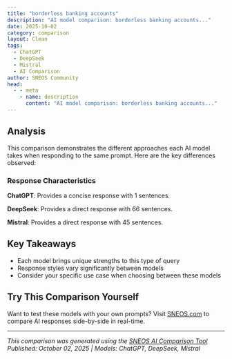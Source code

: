 ```yaml
---
title: "borderless banking accounts"
description: "AI model comparison: borderless banking accounts..."
date: 2025-10-02
category: comparison
layout: Clean
tags:
  - ChatGPT
  - DeepSeek
  - Mistral
  - AI Comparison
author: SNEOS Community
head:
  - - meta
    - name: description
      content: "AI model comparison: borderless banking accounts..."
---
```


<ChatComparison
  title="borderless banking accounts"
  prompt="borderless banking accounts"
  :responses='{
    "ChatGPT": "Borderless banking accounts refer to financial accounts that allow users to manage their finances seamlessly across international borders. These accounts cater to individuals and businesses engaged in global transactions, expatriates, freelancers, and digital nomads. Here are some key features and benefits typically associated with borderless banking accounts:\n\n### Key Features\n\n1. **Multi-Currency Capability**: These accounts often support multiple currencies, allowing users to hold and manage different currencies without the need for conversions.\n\n2. **Global Payment Solutions**: Many borderless banking accounts provide facilities for international wire transfers, enabling users to send and receive money globally with ease.\n\n3. **Access to Local Banking Services**: Some borderless accounts offer local bank account details in multiple countries, which can facilitate easier transactions and payments in those jurisdictions.\n\n4. **Low or No Fees**: They often come with lower transaction fees compared to traditional banks, especially for international transfers.\n\n5. **User-Friendly Technology**: Most borderless banking accounts provide a robust online platform or mobile application to manage accounts, view balances, and conduct transactions.\n\n6. **Integration with Financial Tools**: These accounts may integrate with accounting software and other financial tools to help users manage their finances more effectively.\n\n7. **Security Features**: Enhanced security protocols, such as two-factor authentication and encryption, are typically included to protect account information.\n\n### Popular Providers\n\n1. **Revolut**: Offers a multi-currency account with competitive exchange rates and no hidden fees for international transactions.\n  \n2. **Wise (formerly TransferWise)**: Provides borderless banking features with multi-currency accounts and low-cost international money transfers.\n  \n3. **N26**: A digital bank that offers international transactions with no foreign transaction fees.\n\n4. **Payoneer**: Famed for its global payment service, allowing freelancers and businesses to receive payments from clients worldwide.\n\n5. **Neat**: Provides borderless banking solutions for businesses, such as multi-currency accounts and the ability to hold funds in various currencies.\n\n### Use Cases\n\n- **Freelancers and Remote Workers**: Those who work with international clients can easily receive payments in different currencies without incurring high fees.\n  \n- **Travelers and Expatriates**: Individuals living abroad can manage their finances and expenses in local currency without the hassle of multiple bank accounts.\n\n- **E-commerce Businesses**: Online sellers can benefit from easy management of payments and currency conversions.\n\n### Conclusion\n\nBorderless banking accounts are advantageous for anyone looking to simplify their financial management across different countries and currencies. They provide a convenient solution for global finance needs, minimizing fees and streamlining transactions. If you&#x27;re considering opening one, it&#x27;s essential to research various providers to find the best fit for your financial needs and usage patterns.",
    "DeepSeek": "Of course. \u0022Borderless banking accounts\u0022 refer to digital-first financial accounts designed to make managing money across different countries and currencies easier and cheaper.\n\nThey are a response to the high fees and slow processes of traditional international banking.\n\nHere\u2019s a comprehensive breakdown of what they are, how they work, key players, and things to consider.\n\n---\n\n### What is a Borderless Banking Account?\n\nAt its core, a borderless account is a multi-currency account that allows you to:\n*   **Hold multiple currencies** (e.g., USD, EUR, GBP, JPY) in one account.\n*   **Convert currencies** at the real, mid-market exchange rate (the rate you see on Google) with very low, transparent fees.\n*   **Send and receive money internationally** much faster and cheaper than with a traditional bank.\n*   **Get local bank details** in various countries, so you can get paid as if you had a local bank account there.\n\n### Key Features \u0026 How They Work\n\n1.  **Multi-Currency Wallets:**\n    *   Your account isn\u0027t just in one currency. It has separate \u0022wallets\u0022 or \u0022pockets\u0022 for each currency you hold. You can keep money in Euros, pay someone in US Dollars, and receive a salary in British Pounds\u2014all within the same app.\n\n2.  **International Transfers:**\n    *   **Low Fees:** Instead of the high wire transfer fees and poor exchange rates of traditional banks (which often include a 3-5% markup), borderless accounts typically charge a small, upfront percentage fee (e.g., 0.5%) or a flat fee.\n    *   **Speed:** Transfers are often completed within hours or a couple of days, compared to the 3-5 business days common with traditional international wires.\n\n3.  **Local Bank Details:**\n    *   This is a killer feature. The provider gives you unique bank account details for a specific country.\n    *   **Example:** If you have a US client, you can give them your US account number and routing number. They can pay you in USD via a local ACH transfer (which is often free for them), and the money lands directly in your USD wallet. No international wire is needed.\n\n4.  **Debit Cards:**\n    *   Most providers offer a debit card (physical or virtual) that you can use to spend in any currency you hold. If you have Euros in your account, you can pay in Euros with no fee. If you don\u0027t, it automatically converts your money at the real exchange rate.\n\n5.  **Digital-First Experience:**\n    *   These are primarily app-based services with sleek interfaces, real-time notifications, and easy-to-understand fee structures.\n\n---\n\n### Top Providers in the Market\n\n| Provider | Best For | Key Features | Notable Points |\n| :--- | :--- | :--- | :--- |\n| **Wise (formerly TransferWise)** | The All-Rounder | **True mid-market exchange rates**, local bank details in 10\u002B countries, debit card. | The original pioneer. Often considered the gold standard for transparency and cost-effectiveness for transfers and conversions. |\n| **Revolut** | Frequent Travelers \u0026 Power Users | Multi-currency accounts, stock/commodity trading, cryptocurrency exchange, budgeting tools. | Offers various subscription plans (free to premium) with different perks like travel insurance and higher fee-free exchange limits. |\n| **Payoneer** | Freelancers \u0026 E-commerce | Mass payouts, receiving payments from marketplaces like Amazon \u0026 Airbnb, integration with platforms. | Very popular with online sellers and freelancers working with large US/European companies. |\n| **N26** (in EU) / **Monzo** (in UK) | Everyday Banking (within their region) | Simple, fee-free domestic banking with some international features. | While primarily \u0022neobanks\u0022 for their home regions, they offer competitive international spending and withdrawal features. |\n\n---\n\n### Who Are They For?\n\nBorderless accounts are ideal for:\n*   **Freelancers \u0026 Remote Workers:** Getting paid by international clients without hefty wire transfer fees.\n*   **Frequent Travelers \u0026 Digital Nomads:** Spending money abroad without foreign transaction fees and getting the best exchange rate.\n*   **Expats \u0026 Immigrants:** Sending money back home to family quickly and affordably.\n*   **Online Shoppers:** Paying for goods in foreign currencies without your bank\u0027s markup.\n*   **Small Businesses \u0026 E-commerce Stores:** Managing international supplier payments and receiving customer payments from abroad.\n\n---\n\n### Pros and Cons\n\n#### **Advantages:**\n*   **Cost-Effective:** Drastically lower fees for international transactions.\n*   **Convenience:** Manage multiple currencies in one place.\n*   **Speed:** Faster international payments.\n*   **Transparency:** Clear, upfront fees with no hidden markups on exchange rates.\n*   **User-Friendly:** Modern apps and easy-to-use platforms.\n\n#### **Disadvantages and Considerations:**\n*   **Not a Full Replacement for a Traditional Bank:** They often lack certain services like mortgages, personal loans, investment advisory, or extensive branch networks.\n*   **Regulation and Insurance:** While most are regulated (e.g., Wise is regulated as an electronic money institution in various countries), deposit protection can be different from traditional banks. In the EU/UK, funds are \u0022safeguarded,\u0022 but it\u0027s not the same as the government-backed insurance like the US FDIC or UK FSCS. **Always check how your money is protected.**\n*   **Limits:** There can be limits on free ATM withdrawals, currency conversions, or transfer amounts.\n*   **Customer Support:** Can sometimes be slower or entirely digital (chat/email only) compared to a local bank branch.\n\n### Final Verdict\n\n**Borderless banking accounts are a powerful financial tool for a globalized world.** They solve a specific, painful, and expensive problem with traditional banking.\n\nFor most people, the best strategy is to use a **hybrid approach**:\n*   Keep your primary **traditional bank account** for your salary, local direct debits, loans, and in-person services.\n*   Use a **borderless account** specifically for all your international needs: receiving foreign payments, traveling, and sending money abroad.\n\nBefore choosing one, compare the fees, supported currencies, and specific features (like which local bank details they offer) to find the best fit for your lifestyle.",
    "Mistral": "Borderless banking accounts, often referred to as global or international banking accounts, are designed to facilitate financial transactions across different countries and currencies. These accounts are particularly useful for individuals and businesses that operate internationally, such as expatriates, freelancers, digital nomads, and companies with global operations. Here are some key features and benefits of borderless banking accounts:\n\n### Key Features:\n1. **Multi-Currency Support**: These accounts typically allow users to hold, send, and receive money in multiple currencies. This can help avoid currency conversion fees and exchange rate fluctuations.\n2. **Global Access**: Users can access their accounts from anywhere in the world, often through online banking platforms or mobile apps.\n3. **Low or No Fees**: Many borderless banking accounts offer competitive fee structures, including low or no fees for international transfers, ATM withdrawals, and currency exchanges.\n4. **Virtual and Physical Cards**: Some providers offer virtual and physical debit or credit cards that can be used globally, often with favorable exchange rates.\n5. **Integration with Financial Services**: These accounts may integrate with other financial services, such as investment platforms, insurance, and tax planning tools.\n6. **Security**: Advanced security features, including encryption, two-factor authentication, and fraud detection, are common to protect users\u0027 funds and personal information.\n\n### Benefits:\n1. **Cost Savings**: By avoiding traditional bank fees and unfavorable exchange rates, users can save money on international transactions.\n2. **Convenience**: The ability to manage finances from anywhere in the world provides flexibility and convenience, especially for those who travel frequently.\n3. **Transparency**: Many borderless banking accounts offer real-time updates and transparent fee structures, making it easier to track and manage finances.\n4. **Speed**: International transfers can often be completed more quickly compared to traditional banking methods.\n5. **Currency Management**: Holding multiple currencies can help users manage currency risk and take advantage of favorable exchange rates.\n\n### Popular Providers:\n1. **Revolut**: Offers multi-currency accounts, virtual and physical cards, and a range of financial services.\n2. **Wise (formerly TransferWise)**: Known for its competitive exchange rates and low fees for international transfers.\n3. **N26**: Provides a range of banking services, including multi-currency accounts and virtual cards.\n4. **Monzo**: Offers a user-friendly app and a range of financial management tools.\n5. **Monese**: Designed for expatriates and frequent travelers, offering multi-currency accounts and low fees.\n\n### Considerations:\n1. **Regulation**: Ensure the provider is regulated and complies with financial regulations in your country of residence.\n2. **Customer Support**: Check the availability and quality of customer support, especially if you need assistance with international transactions.\n3. **Fees and Limits**: Understand the fee structure and any limits on transactions, withdrawals, or account balances.\n4. **Security**: Verify the security measures in place to protect your account and personal information.\n\nBorderless banking accounts are becoming increasingly popular as globalization and digital nomadism continue to grow. They offer a convenient and cost-effective way to manage finances across borders, making them an attractive option for many individuals and businesses."
  }'
  published-date="08:50"
/>

## Analysis

This comparison demonstrates the different approaches each AI model takes when responding to the same prompt. Here are the key differences observed:

### Response Characteristics

**ChatGPT**: Provides a concise response with 1 sentences. 

**DeepSeek**: Provides a direct response with 66 sentences. 

**Mistral**: Provides a direct response with 45 sentences. 

## Key Takeaways

- Each model brings unique strengths to this type of query
- Response styles vary significantly between models
- Consider your specific use case when choosing between these models

## Try This Comparison Yourself

Want to test these models with your own prompts? Visit [SNEOS.com](https://sneos.com) to compare AI responses side-by-side in real-time.

---

*This comparison was generated using the [SNEOS AI Comparison Tool](https://sneos.com)*
*Published: October 02, 2025 | Models: ChatGPT, DeepSeek, Mistral*
